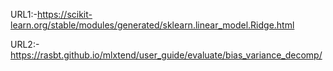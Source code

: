URL1:-https://scikit-learn.org/stable/modules/generated/sklearn.linear_model.Ridge.html

URL2:-https://rasbt.github.io/mlxtend/user_guide/evaluate/bias_variance_decomp/
